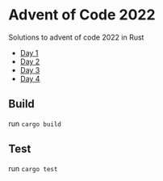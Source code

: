 # Advent of Code 2022
Solutions to advent of code 2022 in Rust

* [Day 1](https://github.com/noel-gallagher/advent-of-code-2022/blob/master/src/day1/mod.rs)
* [Day 2](https://github.com/noel-gallagher/advent-of-code-2022/blob/master/src/day2/mod.rs)
* [Day 3](https://github.com/noel-gallagher/advent-of-code-2022/blob/master/src/day3/mod.rs)
* [Day 4](https://github.com/noel-gallagher/advent-of-code-2022/blob/master/src/day4/mod.rs)

## Build
run `cargo build`

## Test
run `cargo test`
